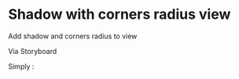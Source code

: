 # Shadow with corners radius view
Add shadow and corners radius to view

Via Storyboard

Simply : 



